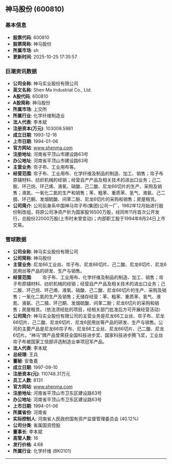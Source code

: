 ## 神马股份 (600810)

### 基本信息

- **股票代码**: 600810
- **股票简称**: 神马股份
- **所属市场**: sh
- **更新时间**: 2025-10-25 17:35:57

### 巨潮资讯数据

- **公司全称**: 神马实业股份有限公司
- **英文名称**: Shen Ma Industrial Co., Ltd.
- **A股代码**: 600810
- **A股简称**: 神马股份
- **所属市场**: 上交所
- **所属行业**: 化学纤维制造业
- **法人代表**: 李本斌
- **注册资本(万元)**: 103008.5981
- **成立日期**: 1993-12-16
- **上市日期**: 1994-01-06
- **官方网站**: www.shenma.com
- **注册地址**: 河南省平顶山市建设路63号
- **办公地址**: 河南省平顶山市建设路63号
- **主营业务**: 帘子布、工业用布等。
- **经营范围**: 帘子布、工业用布、化学纤维及制品的制造、加工、销售；帘子布原辅材料、纺织机械的经销；经营自产产品及相关技术的进出口业务；己二胺、环己烷、环己烯、液氧、硝酸、己二酸、尼龙66切片的生产、采购及销售；液氮、一氧化二氮的生产和销售；苯、粗苯、重质苯、氢气、液氨、己二腈、环己酮、发烟硫酸、间苯二酚、尼龙6切片的采购和销售；房屋租赁。
- **公司简介**: 公司前身系中国神马帘子布(集团)公司一厂，1982年12月始进行股份制改组，将原公司净资产折为国家股16500万股，经同年11月首次公开发行，总股份22000万股(上市时未曾变动)；内部职工股于1994年8月24日上市交易。

### 雪球数据

- **公司全称**: 神马实业股份有限公司
- **公司简称**: 神马股份
- **主营业务**: 尼龙66工业丝、帘子布、尼龙66切片、己二酸、尼龙6切片、尼龙6民用丝等产品的研发、生产与销售。
- **经营范围**: 　　帘子布、工业用布、化学纤维及制品的制造、加工、销售；帘子布原辅材料、纺织机械的经销；经营自产产品及相关技术的进出口业务；己二胺、环己烷、环己烯、液氧、硝酸、己二酸、尼龙66切片的生产、采购及销售；一氧化二氮的生产及销售；无储存经营：苯、粗苯、重质苯、氢气、液氮、液氨、己二腈、环己酮、发烟硫酸、间苯二酚；尼龙6切片的采购和销售；房屋租赁。（依法须经批的项目，经相关部门批准后方可开展经营活动）
- **公司简介**: 神马实业股份有限公司的主营业务是尼龙66工业丝、帘子布、尼龙66切片、己二酸、尼龙6切片、尼龙6民用丝等产品的研发、生产与销售。公司的主要产品是尼龙66帘子布、尼龙66工业丝、尼龙66切片、己二酸、尼龙6切片。“神马”牌产品曾荣获全国科技进步奖、国家科技进步腾飞奖，工业丝帘子布被国家工信部评选制造业单项冠军产品。
- **法人代表**: 李本斌
- **总经理**: 王兵
- **董秘**: 安鲁嘉
- **成立日期**: 1997-09-10
- **注册资本(元)**: 110748.31万元
- **员工人数**: 8131
- **官方网站**: www.shenma.com
- **注册地址**: 河南省平顶山市卫东区建设路63号
- **办公地址**: 河南省平顶山市卫东区建设路63号
- **上市日期**: 1994-01-06
- **所属省份**: 河南省
- **实际控制人**: 河南省人民政府国有资产监督管理委员会 (40.12%)
- **公司分类**: 省属国资控股
- **董事长**: 李本斌
- **高管人数**: 16
- **发行价格**: 4.68
- **所属行业**: 化学纤维 (BK0101)

---